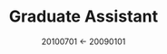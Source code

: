 ---
section: "Experience"
type: "Educator"
title: "Graduate Assistant"
company: "Northern Illinois University"
timeframe: "2009-2010"
date: "20100701 <- 20090101"
edition: "juliacomputing"
---